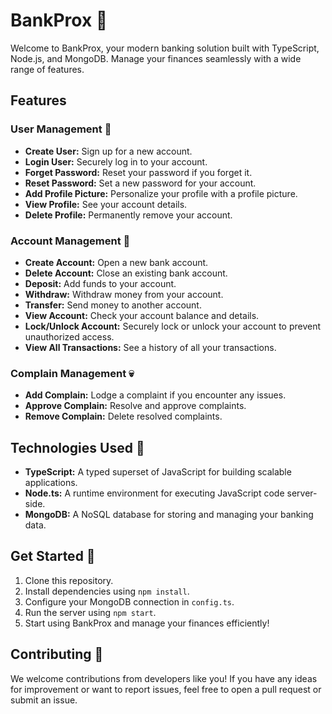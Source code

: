 # BankProx 🏦

Welcome to BankProx, your modern banking solution built with TypeScript, Node.js, and MongoDB. Manage your finances seamlessly with a wide range of features.

## Features

### User Management 👀

- **Create User:** Sign up for a new account.
- **Login User:** Securely log in to your account.
- **Forget Password:** Reset your password if you forget it.
- **Reset Password:** Set a new password for your account.
- **Add Profile Picture:** Personalize your profile with a profile picture.
- **View Profile:** See your account details.
- **Delete Profile:** Permanently remove your account.

### Account Management 🧠

- **Create Account:** Open a new bank account.
- **Delete Account:** Close an existing bank account.
- **Deposit:** Add funds to your account.
- **Withdraw:** Withdraw money from your account.
- **Transfer:** Send money to another account.
- **View Account:** Check your account balance and details.
- **Lock/Unlock Account:** Securely lock or unlock your account to prevent unauthorized access.
- **View All Transactions:** See a history of all your transactions.

### Complain Management 💀

- **Add Complain:** Lodge a complaint if you encounter any issues.
- **Approve Complain:** Resolve and approve complaints.
- **Remove Complain:** Delete resolved complaints.

## Technologies Used 🎯

- **TypeScript:** A typed superset of JavaScript for building scalable applications.
- **Node.ts:** A runtime environment for executing JavaScript code server-side.
- **MongoDB:** A NoSQL database for storing and managing your banking data.

## Get Started 💫

1. Clone this repository.
2. Install dependencies using `npm install`.
3. Configure your MongoDB connection in `config.ts`.
4. Run the server using `npm start`.
5. Start using BankProx and manage your finances efficiently!

## Contributing 🦕

We welcome contributions from developers like you! If you have any ideas for improvement or want to report issues, feel free to open a pull request or submit an issue.

